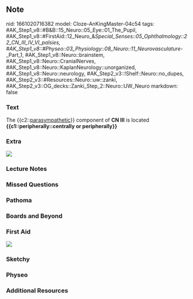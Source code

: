 ## Note
nid: 1661020716382
model: Cloze-AnKingMaster-04c54
tags: #AK_Step1_v8::#B&B::15_Neuro::05_Eye::01_The_Pupil, #AK_Step1_v8::#FirstAid::12_Neuro_&_Special_Senses::05_Ophthalmology::22_CN_III_IV_VI_palsies, #AK_Step1_v8::#Physeo::03_Physiology::08_Neuro::11_Neurovasculature_-_Part_1, #AK_Step1_v8::Neuro::brainstem, #AK_Step1_v8::Neuro::CranialNerves, #AK_Step1_v8::Neuro::KaplanNeurology::unorganized, #AK_Step1_v8::Neuro::neurology, #AK_Step2_v3::!Shelf::Neuro::no_dupes, #AK_Step2_v3::#Resources::Neuro::uw::zanki, #AK_Step2_v3::OG_decks::Zanki_Step_2::Neuro::UW_Neuro
markdown: false

### Text
<div>
  The {{c2::<u>parasympathetic</u>}} component of <b>CN III</b> is
  located <b>{{c1::peripherally::centrally or peripherally}}</b>
</div>

### Extra
<img src="paste-78821239816369.jpg">

### Lecture Notes


### Missed Questions


### Pathoma


### Boards and Beyond


### First Aid
<img src="tmp88uCr3.png">

### Sketchy


### Physeo


### Additional Resources

